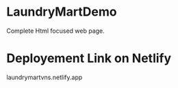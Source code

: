 # LaundryMartDemo
Complete Html focused web page.
# Deployement Link on Netlify
laundrymartvns.netlify.app
